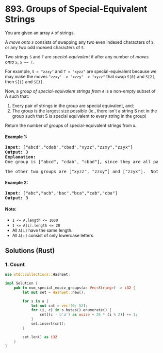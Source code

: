 # 893. Groups of Special-Equivalent Strings
You are given an array ```A``` of strings.

A *move onto ```S```* consists of swapping any two even indexed characters of ```S```, or any two odd indexed characters of ```S```.

Two strings ```S``` and ```T``` are *special-equivalent* if after any number of *moves onto ```S```*, ```S == T```.

For example, ```S = "zzxy"``` and ```T = "xyzz"``` are special-equivalent because we may make the moves ```"zzxy" -> "xzzy" -> "xyzz"``` that swap ```S[0]``` and ```S[2]```, then ```S[1]``` and ```S[3]```.

Now, a *group of special-equivalent strings from ```A```* is a non-empty subset of A such that:

1. Every pair of strings in the group are special equivalent, and;
2. The group is the largest size possible (ie., there isn't a string S not in the group such that S is special equivalent to every string in the group)

Return the number of groups of special-equivalent strings from ```A```.

#### Example 1:
<pre>
<strong>Input:</strong> ["abcd","cdab","cbad","xyzz","zzxy","zzyx"]
<strong>Output:</strong> 3
<strong>Explanation:</strong>
One group is ["abcd", "cdab", "cbad"], since they are all pairwise special equivalent, and none of the other strings are all pairwise special equivalent to these.

The other two groups are ["xyzz", "zzxy"] and ["zzyx"].  Note that in particular, "zzxy" is not special equivalent to "zzyx".
</pre>

#### Example 2:
<pre>
<strong>Input:</strong> ["abc","acb","bac","bca","cab","cba"]
<strong>Output:</strong> 3
</pre>

#### Note:
* ```1 <= A.length <= 1000```
* ```1 <= A[i].length <= 20```
* All ```A[i]``` have the same length.
* All ```A[i]``` consist of only lowercase letters.

## Solutions (Rust)

### 1. Count
```Rust
use std::collections::HashSet;

impl Solution {
    pub fn num_special_equiv_groups(a: Vec<String>) -> i32 {
        let mut set = HashSet::new();

        for s in a {
            let mut cnt = vec![0; 52];
            for (i, c) in s.bytes().enumerate() {
                cnt[(c - b'a') as usize + 26 * (i % 2)] += 1;
            }
            set.insert(cnt);
        }

        set.len() as i32
    }
}
```
